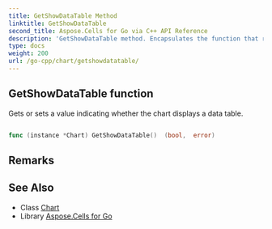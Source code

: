 ```yaml
---
title: GetShowDataTable Method 
linktitle: GetShowDataTable
second_title: Aspose.Cells for Go via C++ API Reference
description: 'GetShowDataTable method. Encapsulates the function that represents getshowdatatable in Go.'
type: docs
weight: 200
url: /go-cpp/chart/getshowdatatable/
---
```


## GetShowDataTable function

Gets or sets a value indicating whether the chart displays a data table.

```go

func (instance *Chart) GetShowDataTable()  (bool,  error) 

```

## Remarks


## See Also

* Class [Chart](../)
* Library [Aspose.Cells for Go](../../)
